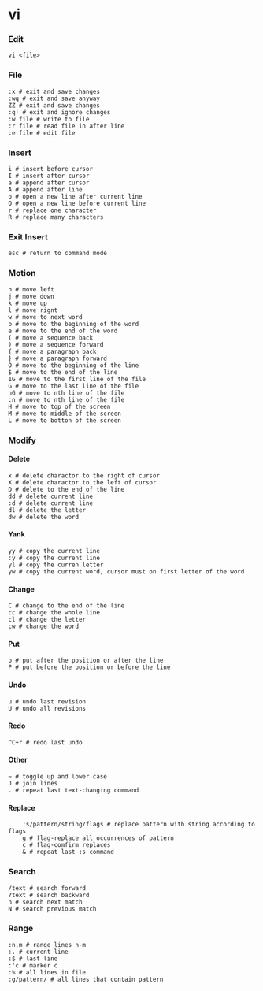 # vi

### Edit

	vi <file>


### File
	
	:x # exit and save changes
	:wq # exit and save anyway
	ZZ # exit and save changes
	:q! # exit and ignore changes
	:w file # write to file
	:r file # read file in after line
	:e file # edit file


### Insert

	
	i # insert before cursor
	I # insert after cursor
	a # append after cursor
	A # append after line
	o # open a new line after current line
	O # open a new line before current line
	r # replace one character
	R # replace many characters


### Exit Insert

	esc # return to command mode


### Motion

	h # move left
	j # move down
	k # move up
	l # move rignt
	w # move to next word
	b # move to the beginning of the word
	e # move to the end of the word
	( # move a sequence back
	) # move a sequence forward
	{ # move a paragraph back
	} # move a paragraph forward
	O # move to the beginning of the line
	$ # move to the end of the line
	1G # move to the first line of the file
	G # move to the last line of the file
	nG # move to nth line of the file
	:n # move to nth line of the file
	H # move to top of the screen
	M # move to middle of the screen
	L # move to botton of the screen


### Modify

#### Delete

	x # delete charactor to the right of cursor
	X # delete charactor to the left of cursor
	D # delete to the end of the line
	dd # delete current line
	:d # delete current line
	dl # delete the letter
	dw # delete the word

	
#### Yank

	yy # copy the current line
	:y # copy the current line
	yl # copy the curren letter
	yw # copy the current word, cursor must on first letter of the word

	
#### Change

	C # change to the end of the line
	cc # change the whole line
	cl # change the letter
	cw # change the word


#### Put

	p # put after the position or after the line
	P # put before the position or before the line

 
#### Undo
	
	u # undo last revision
	U # undo all revisions


#### Redo
	
	^C+r # redo last undo


#### Other
	
	~ # toggle up and lower case
	J # join lines
	. # repeat last text-changing command


#### Replace

        :s/pattern/string/flags # replace pattern with string according to flags
        g # flag-replace all occurrences of pattern
        c # flag-comfirm replaces
        & # repeat last :s command


### Search

	/text # search forward
	?text # search backward
	n # search next match
	N # search previous match


### Range

	:n,m # range lines n-m
	:. # current line
	:$ # last line
	:'c # marker c
	:% # all lines in file
	:g/pattern/ # all lines that contain pattern



